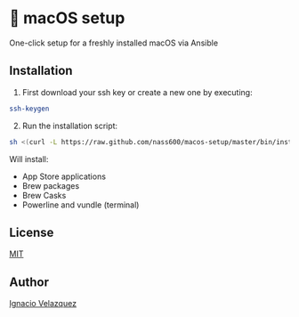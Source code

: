 #  macOS setup

One-click setup for a freshly installed macOS via Ansible

## Installation

1. First download your ssh key or create a new one by executing:

  ```bash
  ssh-keygen
  ```

2. Run the installation script:

  ```bash
  sh <(curl -L https://raw.github.com/nass600/macos-setup/master/bin/install)
  ```

Will install:

+ App Store applications
+ Brew packages
+ Brew Casks
+ Powerline and vundle (terminal)

## License

[MIT](LICENSE)

## Author

[Ignacio Velazquez](http://ignaciovelazquez.es)
